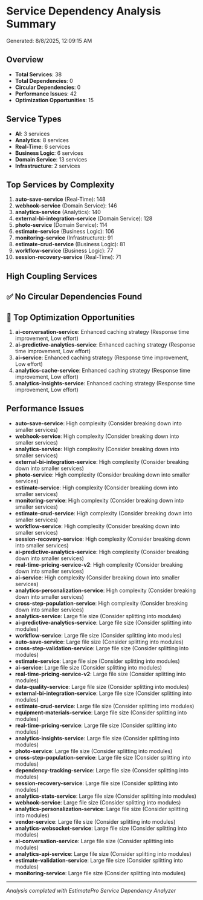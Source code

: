 # Service Dependency Analysis Summary

Generated: 8/8/2025, 12:09:15 AM

## Overview

- **Total Services**: 38
- **Total Dependencies**: 0
- **Circular Dependencies**: 0
- **Performance Issues**: 42
- **Optimization Opportunities**: 15

## Service Types

- **AI**: 3 services
- **Analytics**: 8 services
- **Real-Time**: 6 services
- **Business Logic**: 6 services
- **Domain Service**: 13 services
- **Infrastructure**: 2 services

## Top Services by Complexity

1. **auto-save-service** (Real-Time): 148
2. **webhook-service** (Domain Service): 146
3. **analytics-service** (Analytics): 140
4. **external-bi-integration-service** (Domain Service): 128
5. **photo-service** (Domain Service): 114
6. **estimate-service** (Business Logic): 106
7. **monitoring-service** (Infrastructure): 91
8. **estimate-crud-service** (Business Logic): 81
9. **workflow-service** (Business Logic): 77
10. **session-recovery-service** (Real-Time): 71

## High Coupling Services

## ✅ No Circular Dependencies Found

## 🎯 Top Optimization Opportunities

1. **ai-conversation-service**: Enhanced caching strategy (Response time improvement, Low effort)
2. **ai-predictive-analytics-service**: Enhanced caching strategy (Response time improvement, Low effort)
3. **ai-service**: Enhanced caching strategy (Response time improvement, Low effort)
4. **analytics-cache-service**: Enhanced caching strategy (Response time improvement, Low effort)
5. **analytics-insights-service**: Enhanced caching strategy (Response time improvement, Low effort)

## Performance Issues

- **auto-save-service**: High complexity (Consider breaking down into smaller services)
- **webhook-service**: High complexity (Consider breaking down into smaller services)
- **analytics-service**: High complexity (Consider breaking down into smaller services)
- **external-bi-integration-service**: High complexity (Consider breaking down into smaller services)
- **photo-service**: High complexity (Consider breaking down into smaller services)
- **estimate-service**: High complexity (Consider breaking down into smaller services)
- **monitoring-service**: High complexity (Consider breaking down into smaller services)
- **estimate-crud-service**: High complexity (Consider breaking down into smaller services)
- **workflow-service**: High complexity (Consider breaking down into smaller services)
- **session-recovery-service**: High complexity (Consider breaking down into smaller services)
- **ai-predictive-analytics-service**: High complexity (Consider breaking down into smaller services)
- **real-time-pricing-service-v2**: High complexity (Consider breaking down into smaller services)
- **ai-service**: High complexity (Consider breaking down into smaller services)
- **analytics-personalization-service**: High complexity (Consider breaking down into smaller services)
- **cross-step-population-service**: High complexity (Consider breaking down into smaller services)
- **analytics-service**: Large file size (Consider splitting into modules)
- **ai-predictive-analytics-service**: Large file size (Consider splitting into modules)
- **workflow-service**: Large file size (Consider splitting into modules)
- **auto-save-service**: Large file size (Consider splitting into modules)
- **cross-step-validation-service**: Large file size (Consider splitting into modules)
- **estimate-service**: Large file size (Consider splitting into modules)
- **ai-service**: Large file size (Consider splitting into modules)
- **real-time-pricing-service-v2**: Large file size (Consider splitting into modules)
- **data-quality-service**: Large file size (Consider splitting into modules)
- **external-bi-integration-service**: Large file size (Consider splitting into modules)
- **estimate-crud-service**: Large file size (Consider splitting into modules)
- **equipment-materials-service**: Large file size (Consider splitting into modules)
- **real-time-pricing-service**: Large file size (Consider splitting into modules)
- **analytics-insights-service**: Large file size (Consider splitting into modules)
- **photo-service**: Large file size (Consider splitting into modules)
- **cross-step-population-service**: Large file size (Consider splitting into modules)
- **dependency-tracking-service**: Large file size (Consider splitting into modules)
- **session-recovery-service**: Large file size (Consider splitting into modules)
- **analytics-stats-service**: Large file size (Consider splitting into modules)
- **webhook-service**: Large file size (Consider splitting into modules)
- **analytics-personalization-service**: Large file size (Consider splitting into modules)
- **vendor-service**: Large file size (Consider splitting into modules)
- **analytics-websocket-service**: Large file size (Consider splitting into modules)
- **ai-conversation-service**: Large file size (Consider splitting into modules)
- **analytics-api-service**: Large file size (Consider splitting into modules)
- **estimate-validation-service**: Large file size (Consider splitting into modules)
- **monitoring-service**: Large file size (Consider splitting into modules)

---

_Analysis completed with EstimatePro Service Dependency Analyzer_
